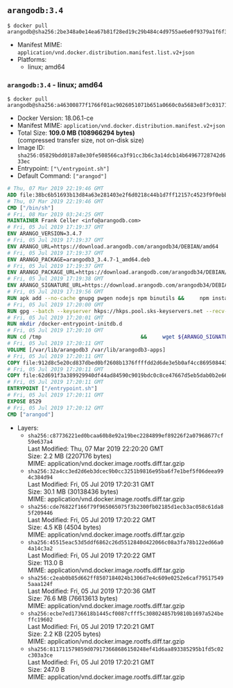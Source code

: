 ## `arangodb:3.4`

```console
$ docker pull arangodb@sha256:2be348a0e14ea67b81f28ed19c29b484c4d9755ae6e0f9379a1f6f35643f571f
```

-	Manifest MIME: `application/vnd.docker.distribution.manifest.list.v2+json`
-	Platforms:
	-	linux; amd64

### `arangodb:3.4` - linux; amd64

```console
$ docker pull arangodb@sha256:a46300877f1766f01ac9026051071b651a0660c0a5683e8f3c03171add204038
```

-	Docker Version: 18.06.1-ce
-	Manifest MIME: `application/vnd.docker.distribution.manifest.v2+json`
-	Total Size: **109.0 MB (108966294 bytes)**  
	(compressed transfer size, not on-disk size)
-	Image ID: `sha256:05829bdd0187a8e30fe508566ca3f91cc3b6c3a14dcb14b64967728742d633ec`
-	Entrypoint: `["\/entrypoint.sh"]`
-	Default Command: `["arangod"]`

```dockerfile
# Thu, 07 Mar 2019 22:19:46 GMT
ADD file:38bc6b51693b13d84a63e281403e2f6d0218c44b1d7ff12157c4523f9f0ebb1e in / 
# Thu, 07 Mar 2019 22:19:46 GMT
CMD ["/bin/sh"]
# Fri, 08 Mar 2019 03:24:25 GMT
MAINTAINER Frank Celler <info@arangodb.com>
# Fri, 05 Jul 2019 17:19:37 GMT
ENV ARANGO_VERSION=3.4.7
# Fri, 05 Jul 2019 17:19:37 GMT
ENV ARANGO_URL=https://download.arangodb.com/arangodb34/DEBIAN/amd64
# Fri, 05 Jul 2019 17:19:37 GMT
ENV ARANGO_PACKAGE=arangodb3_3.4.7-1_amd64.deb
# Fri, 05 Jul 2019 17:19:37 GMT
ENV ARANGO_PACKAGE_URL=https://download.arangodb.com/arangodb34/DEBIAN/amd64/arangodb3_3.4.7-1_amd64.deb
# Fri, 05 Jul 2019 17:19:38 GMT
ENV ARANGO_SIGNATURE_URL=https://download.arangodb.com/arangodb34/DEBIAN/amd64/arangodb3_3.4.7-1_amd64.deb.asc
# Fri, 05 Jul 2019 17:19:56 GMT
RUN apk add --no-cache gnupg pwgen nodejs npm binutils &&     npm install -g foxx-cli &&     rm -rf /root/.npm
# Fri, 05 Jul 2019 17:20:00 GMT
RUN gpg --batch --keyserver hkps://hkps.pool.sks-keyservers.net --recv-keys CD8CB0F1E0AD5B52E93F41E7EA93F5E56E751E9B
# Fri, 05 Jul 2019 17:20:01 GMT
RUN mkdir /docker-entrypoint-initdb.d
# Fri, 05 Jul 2019 17:20:10 GMT
RUN cd /tmp                                &&     wget ${ARANGO_SIGNATURE_URL}           &&     wget ${ARANGO_PACKAGE_URL}             &&     gpg --verify ${ARANGO_PACKAGE}.asc     &&     ar x ${ARANGO_PACKAGE} data.tar.gz     &&     tar -C / -x -z -f data.tar.gz          &&     sed -ri         -e 's!127\.0\.0\.1!0.0.0.0!g'         -e 's!^(file\s*=\s*).*!\1 -!'         -e 's!^\s*uid\s*=.*!!'         /etc/arangodb3/arangod.conf        &&     echo chgrp 0 /var/lib/arangodb3 /var/lib/arangodb3-apps &&     echo chmod 775 /var/lib/arangodb3 /var/lib/arangodb3-apps &&     rm -f /usr/bin/foxx &&     wget http://dl-cdn.alpinelinux.org/alpine/edge/main/x86_64/numactl-2.0.12-r2.apk &&     echo "5d6169428e3b8a5d0feda9948a199e9eb676b9a10961f643141f0e462eff38f1  numactl-2.0.12-r2.apk" | sha256sum -c &&     apk add ./numactl-2.0.12-r2.apk &&     wget http://dl-cdn.alpinelinux.org/alpine/edge/main/x86_64/numactl-tools-2.0.12-r2.apk &&     echo "c758d0ea59a50e2d130ae5df1c35c77da935521ac2649183abde16a6bb1fa4d5  numactl-tools-2.0.12-r2.apk" | sha256sum -c &&     apk add ./numactl-tools-2.0.12-r2.apk &&     rm -f ${ARANGO_PACKAGE}* data.tar.gz numactl-2.0.12-r2.apk numactl-tools-2.0.12-r2.apk
# Fri, 05 Jul 2019 17:20:11 GMT
VOLUME [/var/lib/arangodb3 /var/lib/arangodb3-apps]
# Fri, 05 Jul 2019 17:20:11 GMT
COPY file:912d8c5e20cd837dbed0bf2608b1376ffffdd2d6de3e5b0af4cc869508443235 in /entrypoint.sh 
# Fri, 05 Jul 2019 17:20:11 GMT
COPY file:62d691f3a389929940df44ad84590c9019bdc0c8ce47667d5eb5dab0b2e66954 in /usr/bin/foxx 
# Fri, 05 Jul 2019 17:20:11 GMT
ENTRYPOINT ["/entrypoint.sh"]
# Fri, 05 Jul 2019 17:20:11 GMT
EXPOSE 8529
# Fri, 05 Jul 2019 17:20:12 GMT
CMD ["arangod"]
```

-	Layers:
	-	`sha256:c87736221ed0bcaa60b8e92a19bec2284899ef89226f2a07968677cf59e637a4`  
		Last Modified: Thu, 07 Mar 2019 22:20:20 GMT  
		Size: 2.2 MB (2207176 bytes)  
		MIME: application/vnd.docker.image.rootfs.diff.tar.gzip
	-	`sha256:32a4cc3ed2d6eb3dcec9b0cc3251b9816e95ba6f7e1bef5f06deea994c384d94`  
		Last Modified: Fri, 05 Jul 2019 17:20:31 GMT  
		Size: 30.1 MB (30138436 bytes)  
		MIME: application/vnd.docker.image.rootfs.diff.tar.gzip
	-	`sha256:cde76822f166f79f965065075f3b2300fb02185d1ecb3ac058c61da85f209446`  
		Last Modified: Fri, 05 Jul 2019 17:20:22 GMT  
		Size: 4.5 KB (4504 bytes)  
		MIME: application/vnd.docker.image.rootfs.diff.tar.gzip
	-	`sha256:45515eac53d5ddf6862c26d5512840d422066c08a3fa78b122ed66a04a14c3a2`  
		Last Modified: Fri, 05 Jul 2019 17:20:22 GMT  
		Size: 113.0 B  
		MIME: application/vnd.docker.image.rootfs.diff.tar.gzip
	-	`sha256:c2eab0b85d662ff8507184024b1306d7e4c609e0252e6caf795175495aaa124f`  
		Last Modified: Fri, 05 Jul 2019 17:20:36 GMT  
		Size: 76.6 MB (76613613 bytes)  
		MIME: application/vnd.docker.image.rootfs.diff.tar.gzip
	-	`sha256:ecbe7ed1736618b1445cf0087cfff5c308024857b9810b1697a524beffc19602`  
		Last Modified: Fri, 05 Jul 2019 17:20:21 GMT  
		Size: 2.2 KB (2205 bytes)  
		MIME: application/vnd.docker.image.rootfs.diff.tar.gzip
	-	`sha256:811711579859d079173668686150248ef41d6aa893385295b1fd5c02c303a3ce`  
		Last Modified: Fri, 05 Jul 2019 17:20:21 GMT  
		Size: 247.0 B  
		MIME: application/vnd.docker.image.rootfs.diff.tar.gzip

